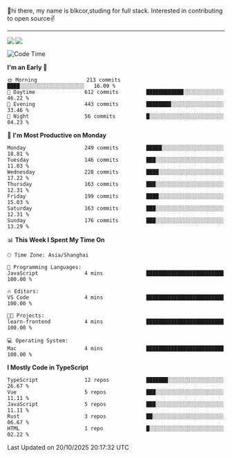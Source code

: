 👋hi there, my name is blkcor,studing for full stack.
Interested in contributing to open source✌️

<hr/>

![](https://github-readme-stats.vercel.app/api?username=blkcor)
<a href="https://github.com/blkcor/github-readme-stats">
    <img align="left" src="https://github-readme-stats.vercel.app/api/top-langs/?username=blkcor&hide=jupyter%20notebook,shaderlab,tex,c%23&langs_count=9" />
</a>


<!--START_SECTION:waka-->
![Code Time](http://img.shields.io/badge/Code%20Time-2%2C532%20hrs%209%20mins-blue)

**I'm an Early 🐤** 

```text
🌞 Morning                213 commits         ████░░░░░░░░░░░░░░░░░░░░░   16.09 % 
🌆 Daytime                612 commits         ████████████░░░░░░░░░░░░░   46.22 % 
🌃 Evening                443 commits         ████████░░░░░░░░░░░░░░░░░   33.46 % 
🌙 Night                  56 commits          █░░░░░░░░░░░░░░░░░░░░░░░░   04.23 % 
```
📅 **I'm Most Productive on Monday** 

```text
Monday                   249 commits         █████░░░░░░░░░░░░░░░░░░░░   18.81 % 
Tuesday                  146 commits         ███░░░░░░░░░░░░░░░░░░░░░░   11.03 % 
Wednesday                228 commits         ████░░░░░░░░░░░░░░░░░░░░░   17.22 % 
Thursday                 163 commits         ███░░░░░░░░░░░░░░░░░░░░░░   12.31 % 
Friday                   199 commits         ████░░░░░░░░░░░░░░░░░░░░░   15.03 % 
Saturday                 163 commits         ███░░░░░░░░░░░░░░░░░░░░░░   12.31 % 
Sunday                   176 commits         ███░░░░░░░░░░░░░░░░░░░░░░   13.29 % 
```


📊 **This Week I Spent My Time On** 

```text
🕑︎ Time Zone: Asia/Shanghai

💬 Programming Languages: 
JavaScript               4 mins              █████████████████████████   100.00 % 

🔥 Editors: 
VS Code                  4 mins              █████████████████████████   100.00 % 

🐱‍💻 Projects: 
learn-frontend           4 mins              █████████████████████████   100.00 % 

💻 Operating System: 
Mac                      4 mins              █████████████████████████   100.00 % 
```

**I Mostly Code in TypeScript** 

```text
TypeScript               12 repos            ███████░░░░░░░░░░░░░░░░░░   26.67 % 
Vue                      5 repos             ███░░░░░░░░░░░░░░░░░░░░░░   11.11 % 
JavaScript               5 repos             ███░░░░░░░░░░░░░░░░░░░░░░   11.11 % 
Rust                     3 repos             ██░░░░░░░░░░░░░░░░░░░░░░░   06.67 % 
HTML                     1 repo              █░░░░░░░░░░░░░░░░░░░░░░░░   02.22 % 
```




 Last Updated on 20/10/2025 20:17:32 UTC
<!--END_SECTION:waka-->


